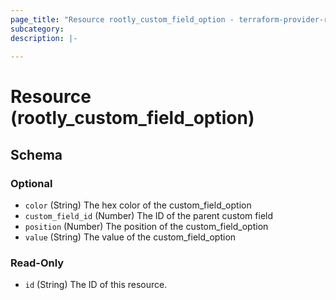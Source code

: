 ```yaml
---
page_title: "Resource rootly_custom_field_option - terraform-provider-rootly"
subcategory:
description: |-
    
---
```


# Resource (rootly_custom_field_option)



<!-- schema generated by tfplugindocs -->
## Schema

### Optional

- `color` (String) The hex color of the custom_field_option
- `custom_field_id` (Number) The ID of the parent custom field
- `position` (Number) The position of the custom_field_option
- `value` (String) The value of the custom_field_option

### Read-Only

- `id` (String) The ID of this resource.
